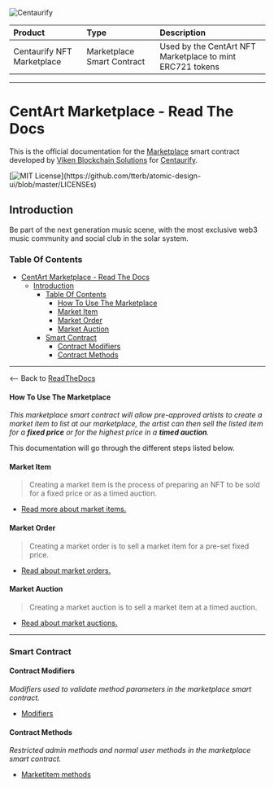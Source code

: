 ![Centaurify](https://www.centaurify.com/_next/image?url=%2Fimg%2Flogo%2Fcentaurify-logo.svg&w=1920&q=75)

| Product                     | Type                       | Description                                               |
| :--------                   | :-------                   | :-------------------------                                |
| Centaurify NFT Marketplace  | Marketplace Smart Contract | Used by the CentArt NFT Marketplace to mint ERC721 tokens |

---

# CentArt Marketplace - Read The Docs

This is the official documentation for the [Marketplace](https://github.com/CentaurifyOrg/smart_contracts/tree/main/contracts/NFT/Marketplace/) smart contract developed by [Viken Blockchain Solutions](https://www.vikenblockchain.com) for [Centaurify](https://www.centaurify.com).

[![MIT License](https://img.shields.io/apm/l/atomic-design-ui.svg?)](https://github.com/tterb/atomic-design-ui/blob/master/LICENSEs)

## Introduction

Be part of the next generation music scene, with the most exclusive web3 music community and social club in the solar system.

### Table Of Contents

- [CentArt Marketplace - Read The Docs](#centart-marketplace---read-the-docs)
  - [Introduction](#introduction)
    - [Table Of Contents](#table-of-contents)
      - [How To Use The Marketplace](#how-to-use-the-marketplace)
      - [Market Item](#market-item)
      - [Market Order](#market-order)
      - [Market Auction](#market-auction)
    - [Smart Contract](#smart-contract)
      - [Contract Modifiers](#contract-modifiers)
      - [Contract Methods](#contract-methods)

---  

<-- Back to [ReadTheDocs](ReadTheDocs_marketplace.md#table-of-contents "Back to ReadTheDocs")

#### How To Use The Marketplace

_This marketplace smart contract will allow pre-approved artists to create a market item to list at our marketplace, the artist can then sell the listed item for a **fixed price** or for the highest price in a **timed auction**._

This documentation will go through the different steps listed below.  

#### Market Item

> Creating a market item is the process of preparing an NFT to be sold for a fixed price or as a timed auction.

- [Read more about market items.](MarketItems.md#market-items "Link to description of market items.")

#### Market Order

> Creating a market order is to sell a market item for a pre-set fixed price.

- [Read about market orders.](MarketOrder.md#create-an-market-order "Link to description of market orders.")

#### Market Auction

> Creating a market auction is to sell a market item at a timed auction.

- [Read about market auctions.](MarketAuction.md#create-an-market-auction "Link to description of market auctions.")

---  

### Smart Contract  

#### Contract Modifiers

_Modifiers used to validate method parameters in the marketplace smart contract._

- [Modifiers](Modifiers.md#contract-modifiers)

#### Contract Methods

_Restricted admin methods and normal user methods in the marketplace smart contract._

- [MarketItem methods](MarketItems#market-item-methods)

